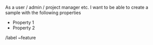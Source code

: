 As a user / admin / project manager etc. I want to be able to create a sample with the following properties
 - Property 1
 - Property 2

/label ~feature
